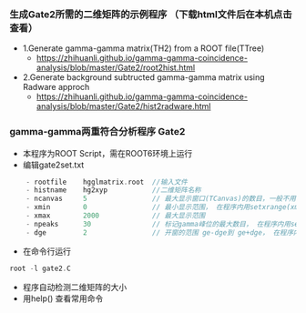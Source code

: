 

### 生成Gate2所需的二维矩阵的示例程序 （下载html文件后在本机点击查看）
- 1.Generate gamma-gamma matrix(TH2) from a ROOT file(TTree)
    - <https://zhihuanli.github.io/gamma-gamma-coincidence-analysis/blob/master/Gate2/root2hist.html>
- 2.Generate background subtructed gamma-gamma matrix using Radware approch
    - <https://zhihuanli.github.io/gamma-gamma-coincidence-analysis/blob/master/Gate2/hist2radware.html>


### gamma-gamma两重符合分析程序 Gate2
- 本程序为ROOT Script，需在ROOT6环境上运行
- 编辑gate2set.txt
```cpp
    - rootfile    hgglmatrix.root  //输入文件
    - histname    hg2xyp           //二维矩阵名称
    - ncanvas     5                // 最大显示窗口(TCanvas)的数目，一般不用修改， 在程序内用setncanvas(ncanvas)修改
    - xmin        0                // 最小显示范围， 在程序内用setxrange(xmin,xmax)修改
    - xmax        2000             // 最大显示范围
    - npeaks      30               // 标记gamma峰位的最大数目， 在程序内用setnpeaks(npeaks)修改
    - dge         2                // 开窗的范围 ge-dge到 ge+dge， 在程序内用setpeakwidth(npeaks)修改
```
- 在命令行运行
```cpp
root -l gate2.C
```
- 程序自动检测二维矩阵的大小
- 用help() 查看常用命令

